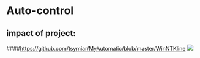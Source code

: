 Auto-control
============
impact of project:
-------
####https://github.com/tsymiar/MyAutomatic/blob/master/WinNTKline
![](https://github.com/tsymiar/MyAutomatic/blob/master/WinNTKline/impact.png)
